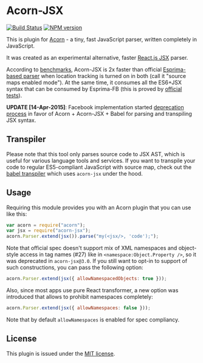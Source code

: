 # Acorn-JSX

[![Build Status](https://travis-ci.org/RReverser/acorn-jsx.svg?branch=master)](https://travis-ci.org/RReverser/acorn-jsx)
[![NPM version](https://img.shields.io/npm/v/acorn-jsx.svg)](https://www.npmjs.org/package/acorn-jsx)

This is plugin for [Acorn](http://marijnhaverbeke.nl/acorn/) - a tiny, fast JavaScript parser, written completely in JavaScript.

It was created as an experimental alternative, faster [React.js JSX](http://facebook.github.io/react/docs/jsx-in-depth.html) parser.

According to [benchmarks](https://github.com/RReverser/acorn-jsx/blob/master/test/bench.html), Acorn-JSX is 2x faster than official [Esprima-based parser](https://github.com/facebook/esprima) when location tracking is turned on in both (call it "source maps enabled mode"). At the same time, it consumes all the ES6+JSX syntax that can be consumed by Esprima-FB (this is proved by [official tests](https://github.com/RReverser/acorn-jsx/blob/master/test/tests-jsx.js)).

**UPDATE [14-Apr-2015]**: Facebook implementation started [deprecation process](https://github.com/facebook/esprima/issues/111) in favor of Acorn + Acorn-JSX + Babel for parsing and transpiling JSX syntax.

## Transpiler

Please note that this tool only parses source code to JSX AST, which is useful for various language tools and services. If you want to transpile your code to regular ES5-compliant JavaScript with source map, check out the [babel transpiler](https://babeljs.io/) which uses `acorn-jsx` under the hood.

## Usage

Requiring this module provides you with an Acorn plugin that you can use like this:

```javascript
var acorn = require("acorn");
var jsx = require("acorn-jsx");
acorn.Parser.extend(jsx()).parse("my(<jsx/>, 'code');");
```

Note that official spec doesn't support mix of XML namespaces and object-style access in tag names (#27) like in `<namespace:Object.Property />`, so it was deprecated in `acorn-jsx@3.0`. If you still want to opt-in to support of such constructions, you can pass the following option:

```javascript
acorn.Parser.extend(jsx({ allowNamespacedObjects: true }));
```

Also, since most apps use pure React transformer, a new option was introduced that allows to prohibit namespaces completely:

```javascript
acorn.Parser.extend(jsx({ allowNamespaces: false }));
```

Note that by default `allowNamespaces` is enabled for spec compliancy.

## License

This plugin is issued under the [MIT license](./LICENSE).
